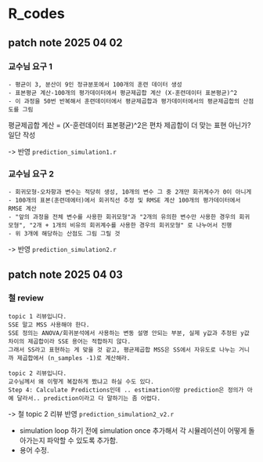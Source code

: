 # R_codes

## patch note 2025 04 02
### 교수님 요구 1
```
- 평균이 3, 분산이 9인 정규분포에서 100개의 훈련 데이터 생성   
- 표본평균 계산-100개의 평가데이터에서 평균제곱합 계산 (X-훈련데이터 표본평균)^2      
- 이 과정을 50번 반복해서 훈련데이터에서 평균제곱합과 평가데이터에서의 평균제곱합의 산점도를 그림
```

평균제곱합 계산 = (X-훈련데이터 표본평균)^2은 편차 제곱합이 더 맞는 표현 아닌가? 일단 작성

-> 반영  `prediction_simulation1.r`

### 교수님 요구 2
```
- 회귀모형-오차항과 변수는 적당히 생성, 10개의 변수 그 중 2개만 회귀계수가 0이 아니게
- 100개의 표본(훈련데에터)에서 회귀직선 추정 및 RMSE 계산 100개의 평가데이터에서 RMSE 계산
- "앞의 과정을 전체 변수를 사용한 회귀모형"과 "2개의 유의한 변수만 사용한 경우의 회귀모형", "2개 + 1개의 비유의 회귀계수를 사용한 경우의 회귀모형" 로 나누어서 진행
- 위 3개에 해당하는 산점도 그림 그릴 것
```
-> 반영  `prediction_simulation2.r`

## patch note 2025 04 03
### 철 review
```
topic 1 리뷰입니다.
SSE 말고 MSS 사용해야 한다.
SSE 정의는 ANOVA/회귀분석에서 사용하는 변동 설명 안되는 부분, 실제 y값과 추정된 y값 차이의 제곱합이라 SSE 용어는 적합하지 않다.
그래서 SS라고 표현하는 게 맞을 것 같고, 평균제곱합 MSS은 SS에서 자유도로 나누는 거니까 제곱합에서 (n_samples -1)로 계산해라.

topic 2 리뷰입니다.
교수님께서 왜 이렇게 복잡하게 짰냐고 하실 수도 있다.
Step 4: Calculate Predictions인데 .. estimation이랑 prediction은 정의가 아예 달라서.. prediction이라고 다 말하기는 좀 어렵다.
```
-> 철 topic 2 리뷰 반영 `prediction_simulation2_v2.r`
   * simulation loop 하기 전에 simulation once 추가해서 각 시뮬레이션이 어떻게 돌아가는지 파악할 수 있도록 추가함.
   * 용어 수정.
